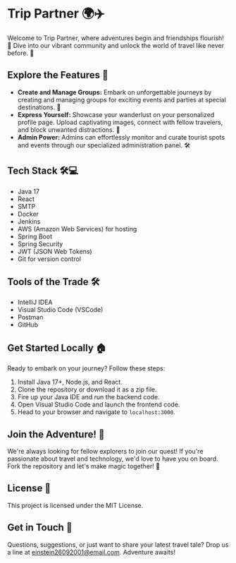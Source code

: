 # Trip Partner 🌍✈️

Welcome to Trip Partner, where adventures begin and friendships flourish! 🚀 Dive into our vibrant community and unlock the world of travel like never before. 🌟

## Explore the Features 🌟

- **Create and Manage Groups:** Embark on unforgettable journeys by creating and managing groups for exciting events and parties at special destinations. 🎉
- **Express Yourself:** Showcase your wanderlust on your personalized profile page. Upload captivating images, connect with fellow travelers, and block unwanted distractions. 📸
- **Admin Power:** Admins can effortlessly monitor and curate tourist spots and events through our specialized administration panel. 🛠️

## Tech Stack 🛠️💻

- Java 17
- React
- SMTP
- Docker
- Jenkins
- AWS (Amazon Web Services) for hosting
- Spring Boot
- Spring Security
- JWT (JSON Web Tokens)
- Git for version control

## Tools of the Trade 🛠️

- IntelliJ IDEA
- Visual Studio Code (VSCode)
- Postman
- GitHub

## Get Started Locally 🏠

Ready to embark on your journey? Follow these steps:

1. Install Java 17+, Node.js, and React.
2. Clone the repository or download it as a zip file.
3. Fire up your Java IDE and run the backend code.
4. Open Visual Studio Code and launch the frontend code.
5. Head to your browser and navigate to `localhost:3000`.

## Join the Adventure! 🚀

We're always looking for fellow explorers to join our quest! If you're passionate about travel and technology, we'd love to have you on board. Fork the repository and let's make magic together! 🌟

## License 📝

This project is licensed under the MIT License.

## Get in Touch 📧

Questions, suggestions, or just want to share your latest travel tale? Drop us a line at einstein26092001@email.com. Adventure awaits!
